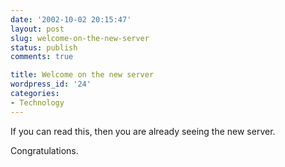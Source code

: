 ```yaml
---
date: '2002-10-02 20:15:47'
layout: post
slug: welcome-on-the-new-server
status: publish
comments: true

title: Welcome on the new server
wordpress_id: '24'
categories:
- Technology
---
```



If you can read this, then you are already seeing the new server.  

Congratulations.

